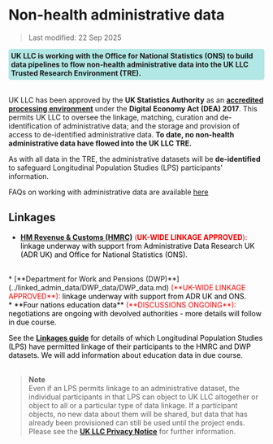 # Non-health administrative data
>Last modified: 22 Sep 2025
<div style="background-color: rgba(0, 178, 169, 0.3); padding: 5px; border-radius: 5px;"><strong>UK LLC is working with the Office for National Statistics (ONS) to build data pipelines to flow non-health administrative data into the UK LLC Trusted Research Environment (TRE).</strong></div>
<br>

UK LLC has been approved by the **UK Statistics Authority** as an <strong><a href="https://uksa.statisticsauthority.gov.uk/digitaleconomyact-research-statistics/better-access-to-data-for-research-information-for-processors/list-of-digital-economy-act-accredited-processing-environments/" target="_blank" rel="noopener noreferrer">accredited processing environment</a></strong> under the **Digital Economy Act (DEA) 2017**. This permits UK LLC to oversee the linkage, matching, curation and de-identification of administrative data; and  the storage and provision of access to de-identified administrative data. **To date, no non-health administrative data have flowed into the UK LLC TRE.**

As with all data in the TRE, the administrative datasets will be **de-identified** to safeguard Longitudinal Population Studies (LPS) participants' information.  

<aside class="admonition note"><p class="admonition-title">FAQs on working with administrative data are available <a href="https://guidebook.ukllc.ac.uk/docs/faq/pages/faq_admin" target="_blank" rel="noopener noreferrer">here</a></p></aside>

## Linkages
* [**HM Revenue & Customs (HMRC)**](../linked_admin_data/HMRC_data/HMRC_data.md) <span style="color:red">(**UK-WIDE LINKAGE APPROVED**): <span style="color:black">linkage underway with support from Administrative Data Research UK (ADR UK) and Office for National Statistics (ONS).
<br>
* [**Department for Work and Pensions (DWP)**](../linked_admin_data/DWP_data/DWP_data.md) <span style="color:red">(**UK-WIDE LINKAGE APPROVED**): <span style="color:black">linkage underway with support from ADR UK and ONS.
<br>
* **Four nations education data** <span style="color:red">(**DISCUSSIONS ONGOING**): <span style="color:black">negotiations are ongoing with devolved authorities - more details will follow in due course.
<br>

See the [**Linkages guide**](../Linkages/LPS_linkages.md) for details of which Longitudinal Population Studies (LPS) have permitted linkage of their participants to the HMRC and DWP datasets. We will add information about education data in due course.  
<br>
>**Note**  
>Even if an LPS permits linkage to an administrative dataset, the individual participants in that LPS can object to UK LLC altogether or object to all or a particular type of data linkage. If a participant objects, no new data about them will be shared, but data that has already been provisioned can still be used until the project ends. Please see the <strong><a href="https://ukllc.ac.uk/privacy-policy" target="_blank" rel="noopener noreferrer">UK LLC Privacy Notice</a></strong> for further information.